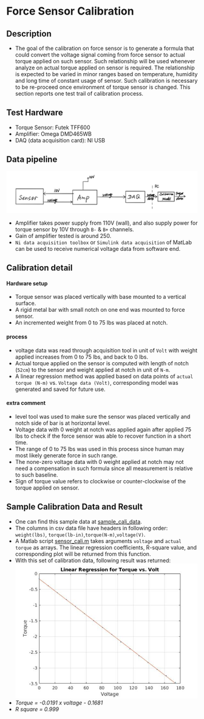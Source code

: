 # Force Sensor Calibration

## Description
- The goal of the calibration on force sensor is to generate a formula that could convert the voltage signal coming from force sensor to actual torque applied on such sensor. Such relationship will be used whenever analyze on actual torque applied on sensor is required. The relationship is expected to be varied in minor ranges based on temperature, humidity and long time of constant usage of sensor. Such calibration is necessary to be re-proceed once environment of torque sensor is changed. This section reports one test trail of calibration process.


## Test Hardware 
- Torque Sensor: Futek TFF600
- Amplifier: Omega DMD465WB
- DAQ (data acquisition card): NI USB

## Data pipeline
![calibration_pipline.jpg](https://github.com/monkalynn813/children_ability_assessment_sys/blob/master/calibration/img/calibration_pipeline.jpg)
- Amplifier takes power supply from 110V (wall), and also supply power for torque sensor by 10V through `B-` & `B+` channels.
- Gain of amplifier tested is around 250.
- `Ni data acquisition toolbox` or `Simulink data acquisition` of MatLab can be used to receive numerical voltage data from software end.

## Calibration detail
#### Hardware setup
- Torque sensor was placed vertically with base mounted to a vertical surface.
- A rigid metal bar with small notch on one end was mounted to force sensor.
- An incremented weight from 0 to 75 lbs was placed at notch.
#### process
- voltage data was read through acquisition tool in unit of `Volt` with weight applied increases from 0 to 75 lbs, and back to 0 lbs.
- Actual torque applied on the sensor is computed with length of notch (`52cm`) to the sensor and weight applied at notch in unit of `N-m`.
- A linear regression method was applied based on data points of `actual torque (N-m)` vs. `Voltage data (Volt)`, corresponding model was generated and saved for future use.

#### extra comment
- level tool was used to make sure the sensor was placed vertically and notch side of bar is at horizontal level.
- Voltage data with 0 weight at notch was applied again after applied 75 lbs to check if the force sensor was able to recover function in a short time.
- The range of 0 to 75 lbs was used in this process since human may most likely generate force in such range.
- The none-zero voltage data with 0 weight applied at notch may not need a compensation in such formula since all measurement is relative to such baseline.
- Sign of torque value refers to clockwise or counter-clockwise of the torque applied on sensor.

## Sample Calibration Data and Result
- One can find this sample data at [sample_cali_data](https://github.com/monkalynn813/children_ability_assessment_sys/blob/master/calibration/sample_cali_data.csv).
- The columns in csv data file have headers in following order: `weight(lbs)`, `torque(lb-in)`,`torque(N-m)`,`voltage(V)`.
- A Matlab script [sensor_cali.m](https://github.com/monkalynn813/children_ability_assessment_sys/blob/master/calibration/sensor_cali.m) takes arguments `voltage` and `actual torque` as arrays. The linear regression coefficients, R-square value, and corresponding plot will be returned from this function.
- With this set of calibration data, following result was returned:
![sample_cali.jpg](https://github.com/monkalynn813/children_ability_assessment_sys/blob/master/calibration/img/sample_cali.jpg)
- *Torque = -0.0191 x voltage - 0.1681*
- *R square = 0.999*

  